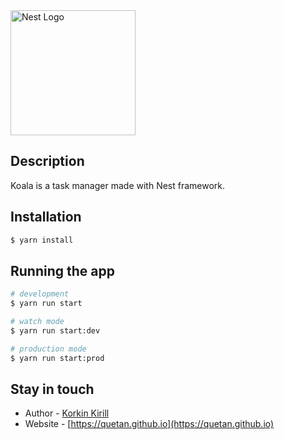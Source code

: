 <img src="https://nestjs.com/img/logo-small.svg" width="200" alt="Nest Logo" />

## Description

Koala is a task manager made with Nest framework.

## Installation

```bash
$ yarn install
```

## Running the app

```bash
# development
$ yarn run start

# watch mode
$ yarn run start:dev

# production mode
$ yarn run start:prod
```

## Stay in touch

- Author - [Korkin Kirill](https://t.me/KorkinK)
- Website - [https://quetan.github.io](https://quetan.github.io)


